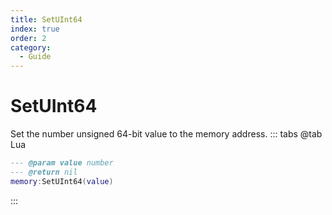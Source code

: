 ```yaml
---
title: SetUInt64
index: true
order: 2
category:
  - Guide
---
```


# SetUInt64
Set the number unsigned 64-bit value to the memory address.
::: tabs
@tab Lua
```lua
--- @param value number
--- @return nil
memory:SetUInt64(value)
```

:::